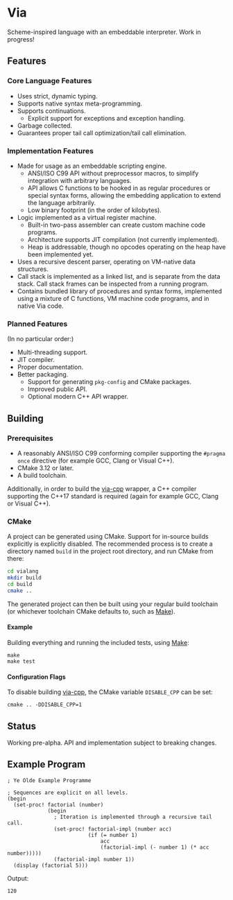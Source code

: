 # Via

Scheme-inspired language with an embeddable interpreter. Work in progress!

## Features

### Core Language Features

- Uses strict, dynamic typing.
- Supports native syntax meta-programming.
- Supports continuations.
  - Explicit support for exceptions and exception handling.
- Garbage collected.
- Guarantees proper tail call optimization/tail call elimination.

### Implementation Features

- Made for usage as an embeddable scripting engine.
    - ANSI/ISO C99 API without preprocessor macros, to simplify integration with
      arbitrary languages.
    - API allows C functions to be hooked in as regular procedures or special
      syntax forms, allowing the embedding application to extend the language
      arbitrarily.
    - Low binary footprint (in the order of kilobytes).
- Logic implemented as a virtual register machine.
  - Built-in two-pass assembler can create custom machine code programs.
  - Architecture supports JIT compilation (not currently implemented).
  - Heap is addressable, though no opcodes operating on the heap have been
    implemented yet.
- Uses a recursive descent parser, operating on VM-native data structures.
- Call stack is implemented as a linked list, and is separate from the data
  stack. Call stack frames can be inspected from a running program.
- Contains bundled library of procedures and syntax forms, implemented using a
  mixture of C functions, VM machine code programs, and in native Via code.

### Planned Features

(In no particular order:)

- Multi-threading support.
- JIT compiler.
- Proper documentation.
- Better packaging.
  - Support for generating `pkg-config` and CMake packages.
  - Improved public API.
  - Optional modern C++ API wrapper.

## Building

### Prerequisites

- A reasonably ANSI/ISO C99 conforming compiler supporting the `#pragma once`
  directive (for example GCC, Clang or Visual C++).
- CMake 3.12 or later.
- A build toolchain.

Additionally, in order to build the [via-cpp](via-cpp/) wrapper, a C++ compiler
supporting the C++17 standard is required (again for example GCC, Clang or
Visual C++).

### CMake

A project can be generated using CMake. Support for in-source builds explicitly
is explicitly disabled. The recommended process is to create a directory named
`build` in the project root directory, and run CMake from there:

```sh
cd vialang
mkdir build
cd build
cmake ..
```

The generated project can then be built using your regular build toolchain
(or whichever toolchain CMake defaults to, such as
[Make](<https://en.wikipedia.org/wiki/Make_(software)>)).

#### Example

Building everything and running the included tests, using
[Make](<https://en.wikipedia.org/wiki/Make_(software)>):

```
make
make test
```

#### Configuration Flags

To disable building [via-cpp](via-cpp/), the CMake variable `DISABLE_CPP` can be
set:

```
cmake .. -DDISABLE_CPP=1
```

## Status

Working pre-alpha. API and implementation subject to breaking changes.

## Example Program

```
; Ye Olde Example Programme

; Sequences are explicit on all levels.
(begin
  (set-proc! factorial (number)
             (begin
               ; Iteration is implemented through a recursive tail call.
               (set-proc! factorial-impl (number acc)
                          (if (= number 1)
                              acc
                              (factorial-impl (- number 1) (* acc number)))))
               (factorial-impl number 1))
  (display (factorial 5)))
```

Output:
```
120
```

